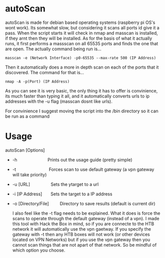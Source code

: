 # autoScan

autoScan is made for debian based operating systems (raspberry pi OS's wont work). Its somewhat slow, but considering it scans all ports id give it a pass. When the script starts it will check in nmap and 
masscan is installed, if they arnt then they will be installed. As for the basis of what it actually runs, it first performs a massscan 
on all 65535 ports and finds the one that are open. The actually command being run is...
```
masscan -e (Network Interface) -p0-65535 --max-rate 500 (IP Address)
```
Then it automatically does a more in depth scan on each of the ports that it discovered. The command for that is...
```
nmap -A -p(Port) (IP Address)
```
As you can see it is very basic, the only thing it has to offer is convinience, its much faster than typing it all, and it automatically
converts urls to ip addresses with the -u flag (masscan dosnt like urls). 

For convinience I suggest moving the script into the /bin directory so it can be run as a command

# Usage

autoScan [Options]

- -h &nbsp; &nbsp; &nbsp; &nbsp; &nbsp; &nbsp; &nbsp; &nbsp; &nbsp; &nbsp; &nbsp; &nbsp; Prints out the usage guide (pretty simple) 
- -t &nbsp; &nbsp; &nbsp; &nbsp; &nbsp; &nbsp; &nbsp; &nbsp; &nbsp; &nbsp; &nbsp; &nbsp; &nbsp; Forces scan to use default gateway (a vpn gateway will take priority) 
- -u [URL] &nbsp; &nbsp; &nbsp; &nbsp; &nbsp; &nbsp; &nbsp; &nbsp; Sets the ytarget to a url 
- -i [IP Address] &nbsp; &nbsp; &nbsp; Sets the target to a IP address 
- -o [Directory/File] &nbsp; &nbsp; &nbsp; &nbsp; Directory to save results (default is current dir) 

  I also feel like the -t flag needs to be explained. What it does is force the scans to operate through the default gateway (instead of a vpn). I made this tool with Hack the Box in mind, so if you are connecte to the HTB network it will automatically use the vpn gaetway. If you specify the gateway with -t then any HTB boxes will not work (or other devices located on VPN Networks) but if you use the vpn gateway then you cannot scan things that are not apart of that network. So be mindful of which option you choose.
  
